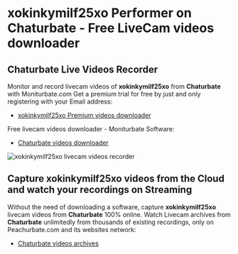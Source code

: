 # xokinkymilf25xo Performer on Chaturbate - Free LiveCam videos downloader

## Chaturbate Live Videos Recorder

Monitor and record livecam videos of **xokinkymilf25xo** from **Chaturbate** with Moniturbate.com
Get a premium trial for free by just and only registering with your Email address:
* [xokinkymilf25xo Premium videos downloader](https://moniturbate.com/request-demo-licence-key.html)

Free livecam videos downloader - Moniturbate Software:
* [Chaturbate videos downloader](https://moniturbate.com/moniturbate-download-software.html)

![xokinkymilf25xo livecam videos recorder](https://peachurnet.com/templates/moniturbate-software.png)


## Capture xokinkymilf25xo videos from the Cloud and watch your recordings on Streaming

Without the need of downloading a software, capture **xokinkymilf25xo** livecam videos from **Chaturbate** 100% online.
Watch Livecam archives from **Chaturbate** unlimitedly from thousands of existing recordings, only on Peachurbate.com and its websites network:
* [Chaturbate videos archives](https://peachurnet.com/)
